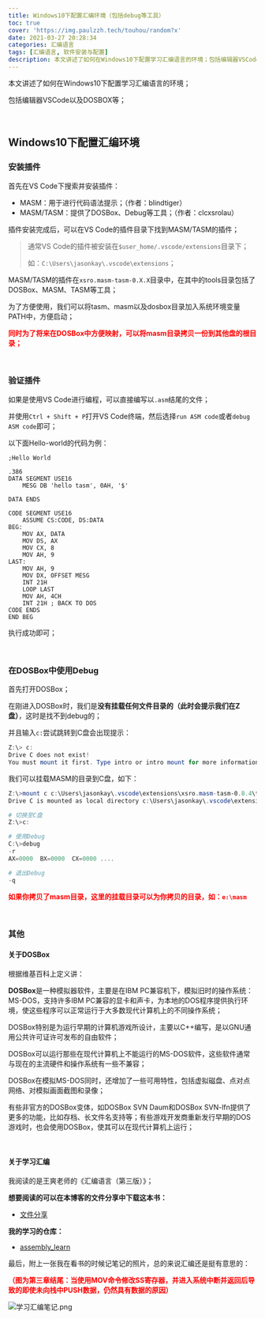 ```yaml
---
title: Windows10下配置汇编环境（包括debug等工具）
toc: true
cover: 'https://img.paulzzh.tech/touhou/random?x'
date: 2021-03-27 20:28:34
categories: 汇编语言
tags: [汇编语言, 软件安装与配置]
description: 本文讲述了如何在Windows10下配置学习汇编语言的环境；包括编辑器VSCode以及DOSBOX等；
---
```


本文讲述了如何在Windows10下配置学习汇编语言的环境；

包括编辑器VSCode以及DOSBOX等；

<br/>

<!--more-->

## **Windows10下配置汇编环境**

### **安装插件**

首先在VS Code下搜索并安装插件：

-   MASM：用于进行代码语法提示；（作者：blindtiger）
-   MASM/TASM：提供了DOSBox、Debug等工具；（作者：clcxsrolau）

插件安装完成后，可以在VS Code的插件目录下找到MASM/TASM的插件；

>   通常VS Code的插件被安装在`$user_home/.vscode/extensions`目录下；
>
>   如：`C:\Users\jasonkay\.vscode\extensions`；

MASM/TASM的插件在`xsro.masm-tasm-0.X.X`目录中，在其中的tools目录包括了DOSBox、MASM、TASM等工具；

为了方便使用，我们可以将tasm、masm以及dosbox目录加入系统环境变量PATH中，方便启动；

<font color="#f00">**同时为了将来在DOSBox中方便映射，可以将masm目录拷贝一份到其他盘的根目录；**</font>

<br/>

### **验证插件**

如果是使用VS Code进行编程，可以直接编写以`.asm`结尾的文件；

并使用`Ctrl + Shift + P`打开VS Code终端，然后选择`run ASM code`或者`debug ASM code`即可；

以下面Hello-world的代码为例：

```assembly
;Hello World

.386
DATA SEGMENT USE16
    MESG DB 'hello tasm', 0AH, '$'

DATA ENDS

CODE SEGMENT USE16
    ASSUME CS:CODE, DS:DATA
BEG:
    MOV AX, DATA
    MOV DS, AX
    MOV CX, 8
    MOV AH, 9
LAST:
    MOV AH, 9
    MOV DX, OFFSET MESG
    INT 21H
    LOOP LAST
    MOV AH, 4CH
    INT 21H ; BACK TO DOS
CODE ENDS
END BEG
```

执行成功即可；

<br/>

### **在DOSBox中使用Debug**

首先打开DOSBox；

在刚进入DOSBox时，我们是**没有挂载任何文件目录的（此时会提示我们在Z盘）**，这时是找不到debug的；

并且输入`c:`尝试跳转到C盘会出现提示：

```powershell
Z:\> c:
Drive C does not exist!
You must mount it first. Type intro or intro mount for more information.
```

我们可以挂载MASM的目录到C盘，如下：

```powershell
Z:\>mount c c:\Users\jasonkay\.vscode\extensions\xsro.masm-tasm-0.8.4\tools\masm
Drive C is mounted as local directory c:\Users\jasonkay\.vscode\extensions\xsro.masm-tasm-0.8.4\tools\masm

# 切换至C盘
Z:\>c:

# 使用Debug
C:\>debug
-r
AX=0000  BX=0000  CX=0000 ....

# 退出Debug
-q
```

<font color="#f00">**如果你拷贝了masm目录，这里的挂载目录可以为你拷贝的目录，如：`e:\masm`**</font>

<br/>

### **其他**

#### **关于DOSBox**

根据维基百科上定义讲：

**DOSBox**是一种模拟器软件，主要是在IBM PC兼容机下，模拟旧时的操作系统：MS-DOS，支持许多IBM PC兼容的显卡和声卡，为本地的DOS程序提供执行环境，使这些程序可以正常运行于大多数现代计算机上的不同操作系统；

DOSBox特别是为运行早期的计算机游戏所设计，主要以C++编写，是以GNU通用公共许可证许可发布的自由软件；

DOSBox可以运行那些在现代计算机上不能运行的MS-DOS软件，这些软件通常与现在的主流硬件和操作系统有一些不兼容；

DOSBox在模拟MS-DOS同时，还增加了一些可用特性，包括虚拟磁盘、点对点网络、对模拟画面截图和录像；

有些非官方的DOSBox变体，如DOSBox SVN Daum和DOSBox SVN-lfn提供了更多的功能，比如存档、长文件名支持等；有些游戏开发商重新发行早期的DOS游戏时，也会使用DOSBox，使其可以在现代计算机上运行；

<br/>

#### **关于学习汇编**

我阅读的是王爽老师的《汇编语言（第三版）》；

**想要阅读的可以在本博客的文件分享中下载这本书：**

-   [文件分享](/sharing/)

**我的学习的仓库：**

-   [assembly_learn](https://github.com/JasonkayZK/assembly_learn)

最后，附上一张我在看书的时候记笔记的照片，总的来说汇编还是挺有意思的：

<font color="#f00">**（图为第三章结尾：当使用MOV命令修改SS寄存器，并进入系统中断并返回后导致的即使未向栈中PUSH数据，仍然具有数据的原因）**</font>

![学习汇编笔记.png](https://raw.gitmirror.com/JasonkayZK/blog_static/master/images/学习汇编笔记.png)

<br/>